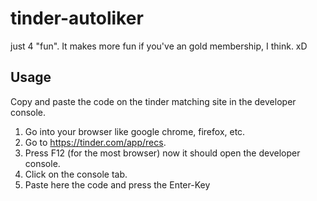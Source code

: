 # tinder-autoliker
just 4 "fun". It makes more fun if you've an gold membership, I think. xD

## Usage
Copy and paste the code on the tinder matching site in the developer console.

1. Go into your browser like google chrome, firefox, etc.
2. Go to https://tinder.com/app/recs.
3. Press F12 (for the most browser) now it should open the developer console.
4. Click on the console tab.
5. Paste here the code and press the Enter-Key
